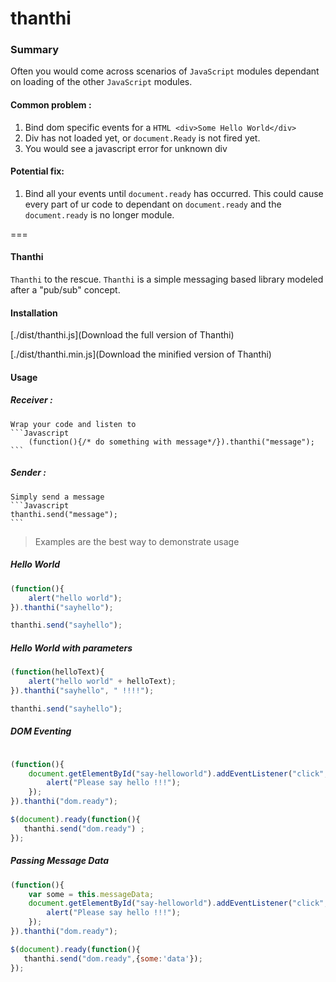 thanthi
=======

### Summary

Often you would come across scenarios of ```JavaScript``` modules dependant on loading of the other ```JavaScript``` modules.

#### Common problem :

1. Bind dom specific events for a ```HTML <div>Some Hello World</div>```
2. Div has not loaded yet, or ```document.Ready``` is not fired yet.
3. You would see a javascript error for unknown div

#### Potential fix:
1. Bind all your events until ```document.ready``` has occurred.  This could cause every part of ur code to dependant on ```document.ready``` and the ```document.ready``` is no longer module.

===

#### Thanthi
`Thanthi` to the rescue. `Thanthi` is a simple messaging based library modeled after a "pub/sub" concept.

#### Installation

[./dist/thanthi.js](Download the full version of Thanthi)

[./dist/thanthi.min.js](Download the minified version of Thanthi)

#### Usage

##### Receiver :
    Wrap your code and listen to
    ```Javascript
        (function(){/* do something with message*/}).thanthi("message");
    ```

##### Sender :
    Simply send a message
    ```Javascript
    thanthi.send("message");
    ```

> Examples are the best way to demonstrate usage

##### Hello World

````javascript
(function(){
    alert("hello world");
}).thanthi("sayhello");

thanthi.send("sayhello");

````

##### Hello World with parameters

````javascript
(function(helloText){
    alert("hello world" + helloText);
}).thanthi("sayhello", " !!!!");

thanthi.send("sayhello");

````


##### DOM Eventing

```javascript

(function(){
    document.getElementById("say-helloworld").addEventListener("click",function(e){
        alert("Please say hello !!!");
    });
}).thanthi("dom.ready");

$(document).ready(function(){
   thanthi.send("dom.ready") ;
});

```

##### Passing Message Data

``` javascript
(function(){
    var some = this.messageData;
    document.getElementById("say-helloworld").addEventListener("click",function(e){
        alert("Please say hello !!!");
    });
}).thanthi("dom.ready");

$(document).ready(function(){
   thanthi.send("dom.ready",{some:'data'});
});

```